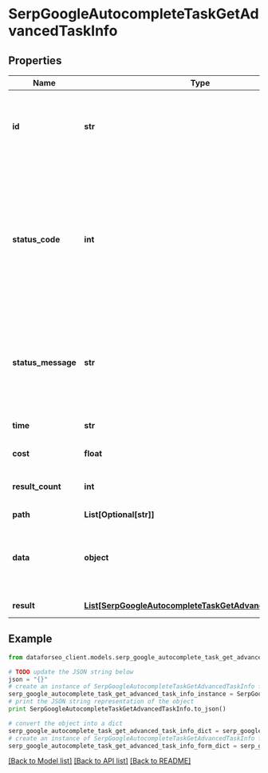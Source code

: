 # SerpGoogleAutocompleteTaskGetAdvancedTaskInfo


## Properties

Name | Type | Description | Notes
------------ | ------------- | ------------- | -------------
**id** | **str** | task identifier unique task identifier in our system in the UUID format | [optional] 
**status_code** | **int** | status code of the task generated by DataForSEO, can be within the following range: 10000-60000 you can find the full list of the response codes here | [optional] 
**status_message** | **str** | informational message of the task you can find the full list of general informational messages here | [optional] 
**time** | **str** | execution time, seconds | [optional] 
**cost** | **float** | total tasks cost, USD | [optional] 
**result_count** | **int** | number of elements in the result array | [optional] 
**path** | **List[Optional[str]]** | URL path | [optional] 
**data** | **object** | contains the same parameters that you specified in the POST request | [optional] 
**result** | [**List[SerpGoogleAutocompleteTaskGetAdvancedResultInfo]**](SerpGoogleAutocompleteTaskGetAdvancedResultInfo.md) | array of results | [optional] 

## Example

```python
from dataforseo_client.models.serp_google_autocomplete_task_get_advanced_task_info import SerpGoogleAutocompleteTaskGetAdvancedTaskInfo

# TODO update the JSON string below
json = "{}"
# create an instance of SerpGoogleAutocompleteTaskGetAdvancedTaskInfo from a JSON string
serp_google_autocomplete_task_get_advanced_task_info_instance = SerpGoogleAutocompleteTaskGetAdvancedTaskInfo.from_json(json)
# print the JSON string representation of the object
print SerpGoogleAutocompleteTaskGetAdvancedTaskInfo.to_json()

# convert the object into a dict
serp_google_autocomplete_task_get_advanced_task_info_dict = serp_google_autocomplete_task_get_advanced_task_info_instance.to_dict()
# create an instance of SerpGoogleAutocompleteTaskGetAdvancedTaskInfo from a dict
serp_google_autocomplete_task_get_advanced_task_info_form_dict = serp_google_autocomplete_task_get_advanced_task_info.from_dict(serp_google_autocomplete_task_get_advanced_task_info_dict)
```
[[Back to Model list]](../README.md#documentation-for-models) [[Back to API list]](../README.md#documentation-for-api-endpoints) [[Back to README]](../README.md)


